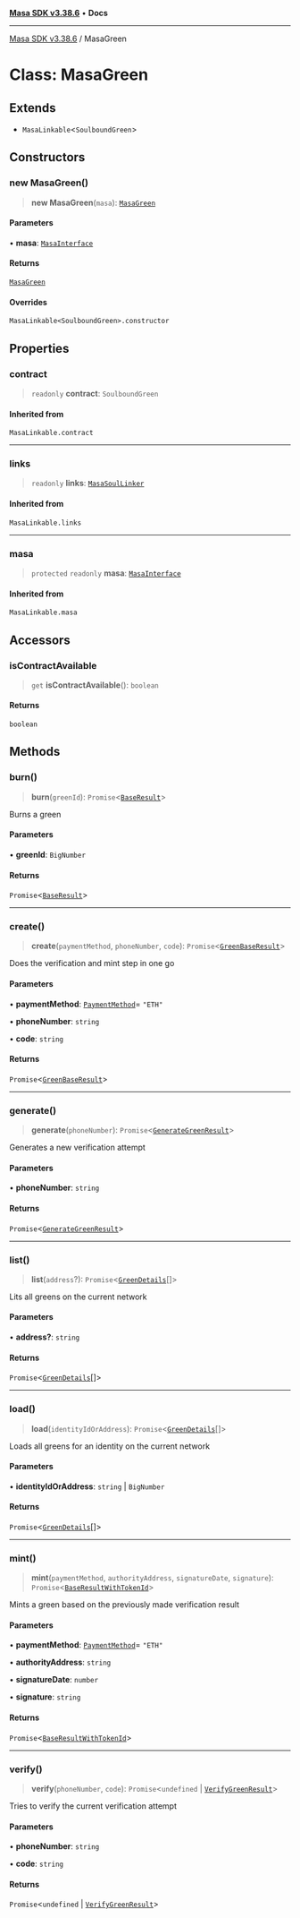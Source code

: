 [**Masa SDK v3.38.6**](../README.md) • **Docs**

***

[Masa SDK v3.38.6](../globals.md) / MasaGreen

# Class: MasaGreen

## Extends

- `MasaLinkable`\<`SoulboundGreen`\>

## Constructors

### new MasaGreen()

> **new MasaGreen**(`masa`): [`MasaGreen`](MasaGreen.md)

#### Parameters

• **masa**: [`MasaInterface`](../interfaces/MasaInterface.md)

#### Returns

[`MasaGreen`](MasaGreen.md)

#### Overrides

`MasaLinkable<SoulboundGreen>.constructor`

## Properties

### contract

> `readonly` **contract**: `SoulboundGreen`

#### Inherited from

`MasaLinkable.contract`

***

### links

> `readonly` **links**: [`MasaSoulLinker`](MasaSoulLinker.md)

#### Inherited from

`MasaLinkable.links`

***

### masa

> `protected` `readonly` **masa**: [`MasaInterface`](../interfaces/MasaInterface.md)

#### Inherited from

`MasaLinkable.masa`

## Accessors

### isContractAvailable

> `get` **isContractAvailable**(): `boolean`

#### Returns

`boolean`

## Methods

### burn()

> **burn**(`greenId`): `Promise`\<[`BaseResult`](../interfaces/BaseResult.md)\>

Burns a green

#### Parameters

• **greenId**: `BigNumber`

#### Returns

`Promise`\<[`BaseResult`](../interfaces/BaseResult.md)\>

***

### create()

> **create**(`paymentMethod`, `phoneNumber`, `code`): `Promise`\<[`GreenBaseResult`](../interfaces/GreenBaseResult.md)\>

Does the verification and mint step in one go

#### Parameters

• **paymentMethod**: [`PaymentMethod`](../type-aliases/PaymentMethod.md)= `"ETH"`

• **phoneNumber**: `string`

• **code**: `string`

#### Returns

`Promise`\<[`GreenBaseResult`](../interfaces/GreenBaseResult.md)\>

***

### generate()

> **generate**(`phoneNumber`): `Promise`\<[`GenerateGreenResult`](../interfaces/GenerateGreenResult.md)\>

Generates a new verification attempt

#### Parameters

• **phoneNumber**: `string`

#### Returns

`Promise`\<[`GenerateGreenResult`](../interfaces/GenerateGreenResult.md)\>

***

### list()

> **list**(`address`?): `Promise`\<[`GreenDetails`](../interfaces/GreenDetails.md)[]\>

Lits all greens on the current network

#### Parameters

• **address?**: `string`

#### Returns

`Promise`\<[`GreenDetails`](../interfaces/GreenDetails.md)[]\>

***

### load()

> **load**(`identityIdOrAddress`): `Promise`\<[`GreenDetails`](../interfaces/GreenDetails.md)[]\>

Loads all greens for an identity on the current network

#### Parameters

• **identityIdOrAddress**: `string` \| `BigNumber`

#### Returns

`Promise`\<[`GreenDetails`](../interfaces/GreenDetails.md)[]\>

***

### mint()

> **mint**(`paymentMethod`, `authorityAddress`, `signatureDate`, `signature`): `Promise`\<[`BaseResultWithTokenId`](../interfaces/BaseResultWithTokenId.md)\>

Mints a green based on the previously made verification result

#### Parameters

• **paymentMethod**: [`PaymentMethod`](../type-aliases/PaymentMethod.md)= `"ETH"`

• **authorityAddress**: `string`

• **signatureDate**: `number`

• **signature**: `string`

#### Returns

`Promise`\<[`BaseResultWithTokenId`](../interfaces/BaseResultWithTokenId.md)\>

***

### verify()

> **verify**(`phoneNumber`, `code`): `Promise`\<`undefined` \| [`VerifyGreenResult`](../interfaces/VerifyGreenResult.md)\>

Tries to verify the current verification attempt

#### Parameters

• **phoneNumber**: `string`

• **code**: `string`

#### Returns

`Promise`\<`undefined` \| [`VerifyGreenResult`](../interfaces/VerifyGreenResult.md)\>
